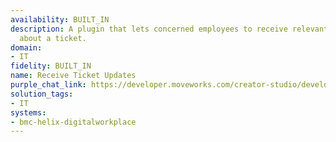 ```yaml
---
availability: BUILT_IN
description: A plugin that lets concerned employees to receive relevant communications
  about a ticket.
domain:
- IT
fidelity: BUILT_IN
name: Receive Ticket Updates
purple_chat_link: https://developer.moveworks.com/creator-studio/developer-tools/purple-chat/?conversation=%7B%22startTimestamp%22%3A%2211%3A43+AM%22%2C%22messages%22%3A%5B%7B%22parts%22%3A%5B%7B%22richText%22%3A%22%3Cp%3E%3Cstrong%3E%F0%9F%94%94+Ticket+Status+Update%26nbsp%3B%3C%2Fstrong%3E%3C%2Fp%3E%5Cn%3Cp%3E%3Cbr%3E%3C%2Fp%3E%5Cn%3Cp%3E%E2%9C%8D%EF%B8%8F+Hello%2C+your+ticket+has+been+resolved.+See+below+for+updates.%3C%2Fp%3E%22%7D%5D%2C%22role%22%3A%22assistant%22%7D%2C%7B%22parts%22%3A%5B%7B%22richText%22%3A%22%3Cp%3E%3Cstrong%3EINC34231%3A+I+need+to+reset+my+password.%26nbsp%3B%3C%2Fstrong%3E%3C%2Fp%3E%5Cn%3Cp%3E%3Cbr%3E%5Cn%3Cstrong%3EStatus%3A%3C%2Fstrong%3E%3Cbr%3E%5CnResolved%3C%2Fp%3E%5Cn%3Cp%3E%3Cbr%3E%3C%2Fp%3E%5Cn%3Cp%3E%3Cstrong%3ELast+activity%3C%2Fstrong%3E%3Cbr%3E%5CnJohn+Smith%3Cbr%3E%5CnPassword+reset+instructions+has+been+sent+to+user.%26nbsp%3B%3C%2Fp%3E%5Cn%3Cp%3E%3Cbr%3E%3C%2Fp%3E%5Cn%3Cp%3E%3Cstrong%3ELast+updated%3C%2Fstrong%3E%3Cbr%3E%5CnThursday%2C+January+30%2C+2025+-+03%3A22+PM+PST%3C%2Fp%3E%22%7D%5D%2C%22role%22%3A%22assistant%22%7D%2C%7B%22parts%22%3A%5B%7B%22buttons%22%3A%5B%7B%22buttonText%22%3A%22Re-Open+issue%22%7D%2C%7B%22buttonText%22%3A%22%E2%9C%94%EF%B8%8F+Got+it%2C+thanks%22%7D%5D%7D%5D%2C%22role%22%3A%22assistant%22%7D%5D%7D
solution_tags:
- IT
systems:
- bmc-helix-digitalworkplace
---
```

